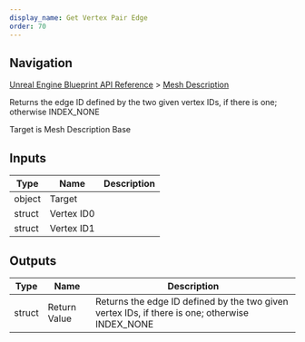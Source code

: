 ```yaml
---
display_name: Get Vertex Pair Edge
order: 70
---
```

## Navigation

[Unreal Engine Blueprint API Reference](https://dev.epicgames.com/documentation/en-us/unreal-engine/BlueprintAPI) > [Mesh Description](https://dev.epicgames.com/documentation/en-us/unreal-engine/BlueprintAPI/MeshDescription)

Returns the edge ID defined by the two given vertex IDs, if there is one; otherwise INDEX_NONE

Target is Mesh Description Base

## Inputs

| Type | Name | Description |
| --- | --- | --- |
| object | Target |  |
| struct | Vertex ID0 |  |
| struct | Vertex ID1 |  |

## Outputs

| Type | Name | Description |
| --- | --- | --- |
| struct | Return Value | Returns the edge ID defined by the two given vertex IDs, if there is one; otherwise INDEX_NONE |
